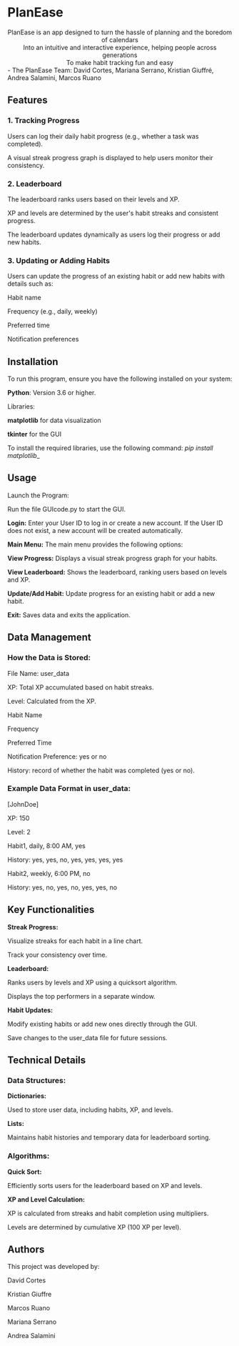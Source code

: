 # PlanEase

<div align="center">PlanEase is an app designed to turn the hassle of planning and the boredom of calendars

<div align="center">Into an intuitive and interactive experience, helping people across generations

<div align="center">To make habit tracking fun and easy 

<div align="left">- The PlanEase Team: David Cortes, Mariana Serrano, Kristian Giuffré, Andrea Salamini, Marcos Ruano
  
## Features

### 1. Tracking Progress

Users can log their daily habit progress (e.g., whether a task was completed).

A visual streak progress graph is displayed to help users monitor their consistency.

### 2. Leaderboard

The leaderboard ranks users based on their levels and XP.

XP and levels are determined by the user's habit streaks and consistent progress.

The leaderboard updates dynamically as users log their progress or add new habits.

### 3. Updating or Adding Habits

Users can update the progress of an existing habit or add new habits with details such as:

Habit name

Frequency (e.g., daily, weekly)

Preferred time

Notification preferences

## Installation

To run this program, ensure you have the following installed on your system:

**Python**: Version 3.6 or higher.

Libraries:

**matplotlib** for data visualization

**tkinter** for the GUI

To install the required libraries, use the following command:
_pip install matplotlib__

## Usage
Launch the Program:

Run the file GUIcode.py to start the GUI.

**Login:**
Enter your User ID to log in or create a new account.
If the User ID does not exist, a new account will be created automatically.

**Main Menu:**
The main menu provides the following options:

**View Progress:**
Displays a visual streak progress graph for your habits.

**View Leaderboard:**
Shows the leaderboard, ranking users based on levels and XP.

**Update/Add Habit:**
Update progress for an existing habit or add a new habit.

**Exit:**
Saves data and exits the application.

## Data Management
### How the Data is Stored:

File Name: user_data

XP: Total XP accumulated based on habit streaks.

Level: Calculated from the XP.

Habit Name

Frequency

Preferred Time

Notification Preference: yes or no

History: record of whether the habit was completed (yes or no).

### Example Data Format in user_data:

[JohnDoe]

XP: 150

Level: 2

Habit1, daily, 8:00 AM, yes

History: yes, yes, no, yes, yes, yes, yes

Habit2, weekly, 6:00 PM, no

History: yes, no, yes, no, yes, yes, no

## Key Functionalities

**Streak Progress:**

Visualize streaks for each habit in a line chart.

Track your consistency over time.

**Leaderboard:**

Ranks users by levels and XP using a quicksort algorithm.

Displays the top performers in a separate window.

**Habit Updates:**

Modify existing habits or add new ones directly through the GUI.

Save changes to the user_data file for future sessions.

## Technical Details

### Data Structures:

**Dictionaries:**

Used to store user data, including habits, XP, and levels.

**Lists:**

Maintains habit histories and temporary data for leaderboard sorting.

### Algorithms:

**Quick Sort:**

Efficiently sorts users for the leaderboard based on XP and levels.

**XP and Level Calculation:**

XP is calculated from streaks and habit completion using multipliers.

Levels are determined by cumulative XP (100 XP per level).

## Authors

This project was developed by:

David Cortes

Kristian Giuffre 

Marcos Ruano

Mariana Serrano

Andrea Salamini
